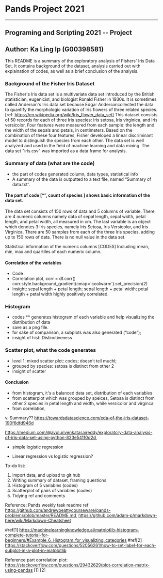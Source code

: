 # Pands Project 2021
---------------------

## Programing and Scripting 2021 -- Project
## Author: Ka Ling Ip (G00398581)

This README is a summary of the exploratory analysis of Fishers' Iris Data Set. It contains background of the dataset, analysis carried out with explaination of codes, as well as a brief conclusion of the analysis. 

### Background of the Fisher Iris Dataset 

The Fisher's Iris data set is a multivariate data set introduced by the British statistician, eugenicist, and biologist Ronald Fisher in 1930s. It is sometimes called Anderson's Iris data set because Edgar Andersoncollected the data to quantify the morphologic variation of Iris flowers of three related species. [ref: https://en.wikipedia.org/wiki/Iris_flower_data_set]
This dataset consists of 50 records for each of three Iris species: Iris setosa, Iris virginica, and Iris versicolor. Four features were measured from each sample: the length and the width of the sepals and petals, in centimeters. Based on the combination of these four features, Fisher developed a linear discriminant model to distinguish the species from each other. The data set is well analyzed and used in the field of machine learning and data mining. The data set "iris.csv" was imported as a data frame for analysis.

### Summary of data (what are the code)

- the part of codes generated column, data types, statistical info
- A summary of the data is outputted to a text file, named “Summary of data.txt”. 

#### The part of code [“”, count of species ] shows basic information of the data set. 
The data set consists of 150 rows of data and 5 columns of variable. There are 4 numeric columns namely data of sepal length, sepal width, petal length, and petal width, all measured in cm. The last variable is an object which denotes 3 Iris species, namely Iris Setosa, Iris Versicolor, and Iris Virginica.  There are 50 samples from each of the three Iris species, adding up to 150 rows of data. There is no null value in the data set. 

Statistical information of the numeric columns [CODES]
Including mean, min, max and quartiles of each numeric column. 

#### Correlation of the variables
-	Code
-	Correlation plot,
corr = df.corr()
corr.style.background_gradient(cmap='coolwarm').set_precision(2)
-	Insight: sepal length + petal length; sepal length + petal width; petal length + petal width highly positively correlated. 


### Histogram 
- codes ** generates histogram of each variable and help visualizing the distribution of data 
- save as a png file. 
- for sake of comparison, a subplots was also generated (“code”); 
- insight of hist: Distinctiveness 


### Scatter plot, what the code generates 
- level 1: mixed scatter plot: codes; doesn’t tell muchl;
- grouped by species: setosa is distinct from other 2
- insight of scatter


#### Conclusion
- from histogram, it's a balanced data set, distribution of each variables 
- from scatterplot which was grouped by speices, Setosa is distinct from other 2 species in petal length and width, while versicolor and virginca  
- from correlation, 

v.	Summary??
https://towardsdatascience.com/eda-of-the-iris-dataset-190f6dfd946d 

https://medium.com/@avulurivenkatasaireddy/exploratory-data-analysis-of-iris-data-set-using-python-823e54110d2d 
- simple logistic regression 

-	Linear regression vs logistic regression?

To-do list:
1.	Import data, and upload to git hub
2.	Writing summary of dataset, framing questions
3.	Histogram of 5 variables (codes)
4.  Scatterplot of pairs of variables (codes)
5.	Tidying ref and comments


Reference: 
Pands weekly task readme ref
https://github.com/andrewbeattycourseware/pands-problems/blob/master/README.md 
https://github.com/adam-p/markdown-here/wiki/Markdown-Cheatsheet

#ref[1] https://machinelearningknowledge.ai/matplotlib-histogram-complete-tutorial-for-beginners/#Example_6_Histogram_for_visualizing_categories
#ref[2] https://stackoverflow.com/questions/52056261/how-to-set-label-for-each-subplot-in-a-plot-in-matplotlib

Reference part
correlation plot: https://stackoverflow.com/questions/29432629/plot-correlation-matrix-using-pandas
[1]
[2]

